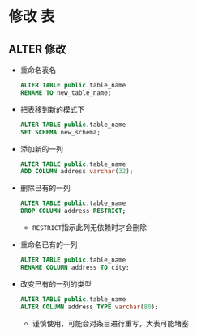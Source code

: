 # 修改 表

## ALTER 修改

- 重命名表名
    ```sql
    ALTER TABLE public.table_name 
    RENAME TO new_table_name;
    ```

- 把表移到新的模式下
    ```sql
    ALTER TABLE public.table_name 
    SET SCHEMA new_schema;
    ```

- 添加新的一列
    
    ```sql
    ALTER TABLE public.table_name 
    ADD COLUMN address varchar(32);
    ```
    
- 删除已有的一列
    
    ```sql
    ALTER TABLE public.table_name 
    DROP COLUMN address RESTRICT;
    ```
    - `RESTRICT`指示此列无依赖时才会删除

- 重命名已有的一列
    
    ```sql
    ALTER TABLE public.table_name 
    RENAME COLUMN address TO city;
    ```

- 改变已有的一列的类型
    
    ```sql
    ALTER TABLE public.table_name 
    ALTER COLUMN address TYPE varchar(80);
    ```
    - 谨慎使用，可能会对条目进行重写，大表可能堵塞

